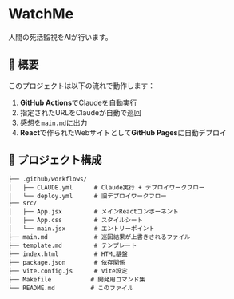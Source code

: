 # WatchMe

人間の死活監視をAIが行います。

## 🎯 概要

このプロジェクトは以下の流れで動作します：

1. **GitHub Actions**でClaudeを自動実行
2. 指定されたURLをClaudeが自動で巡回
4. 感想を`main.md`に出力
5. **React**で作られたWebサイトとして**GitHub Pages**に自動デプロイ

## 📁 プロジェクト構成

```
├── .github/workflows/
│   ├── CLAUDE.yml      # Claude実行 + デプロイワークフロー
│   └── deploy.yml      # 旧デプロイワークフロー
├── src/
│   ├── App.jsx         # メインReactコンポーネント
│   ├── App.css         # スタイルシート
│   └── main.jsx        # エントリーポイント
├── main.md             # 巡回結果が上書きされるファイル
├── template.md         # テンプレート
├── index.html          # HTML基盤
├── package.json        # 依存関係
├── vite.config.js      # Vite設定
├── Makefile           # 開発用コマンド集
└── README.md          # このファイル
```
